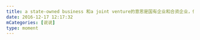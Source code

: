 ```yaml
---
title: a state-owned business 和a joint venture的意思是国有企业和合资企业，你猜对了吗？😱😱
date: 2016-12-17 12:17:32
mCategories: [说说]
type: moment
---
```


<div id="pics-20161217121732"></div>

<script>
var data = [
    {"link": "2016-12-17_000006.jpeg", "type": "shuoshuo"},
    {"link": "2016-12-17_000008.jpeg", "type": "shuoshuo"},
    {"link": "2016-12-17_000009.jpeg", "type": "shuoshuo"}
];
picsRender(data, "pics-20161217121732");
</script>
